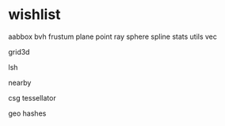 ###

# wishlist

aabbox
bvh
frustum
plane
point
ray
sphere
spline
stats
utils
vec

grid3d

lsh

nearby

csg
tessellator

geo hashes

